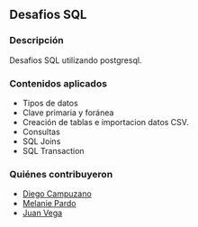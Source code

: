 ## Desafios SQL

### Descripción
Desafios SQL utilizando postgresql.

### Contenidos aplicados
- Tipos de datos
- Clave primaria y foránea
- Creación de tablas e importacion datos CSV.
- Consultas 
- SQL Joins
- SQL Transaction

### Quiénes contribuyeron

+ [Diego Campuzano](https://github.com/hermani456)
+ [Melanie Pardo](https://github.com/melaniepardo)
+ [Juan Vega](https://github.com/juanv5)

